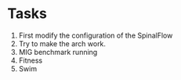 # Tasks
1. First modify the configuration of the SpinalFlow
2. Try to make the arch work.
3. MIG benchmark running
4. Fitness
5. Swim
